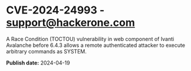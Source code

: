 # CVE-2024-24993 - support@hackerone.com

A Race Condition (TOCTOU) vulnerability in web component of Ivanti Avalanche before 6.4.3 allows a remote authenticated attacker to execute arbitrary commands as SYSTEM. 

**Publish date:** 2024-04-19
